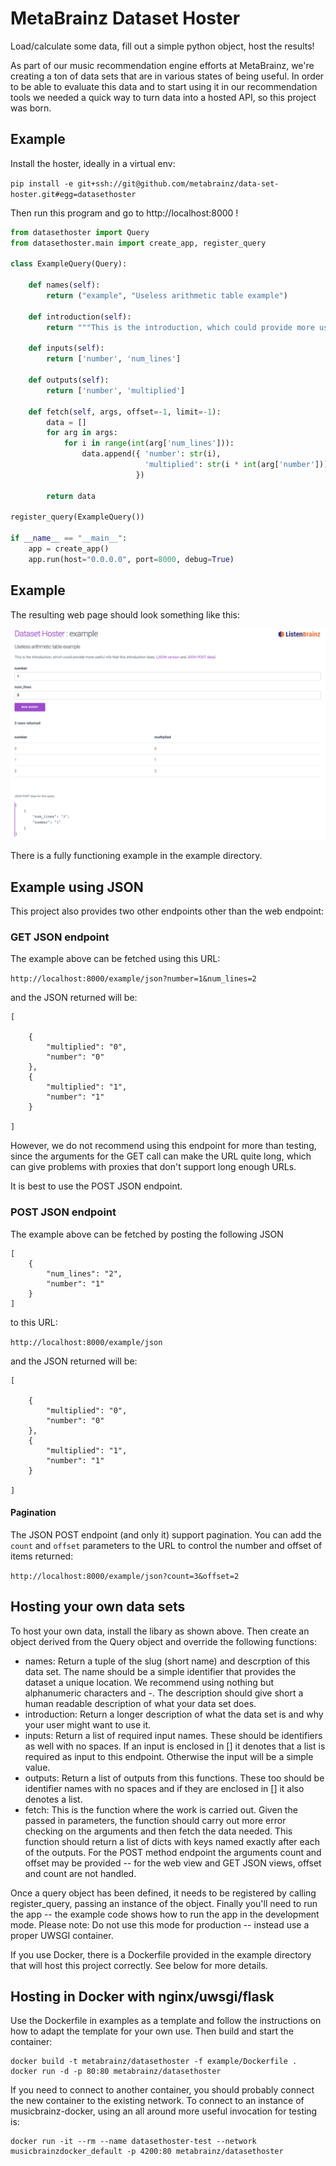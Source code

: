 # MetaBrainz Dataset Hoster

Load/calculate some data, fill out a simple python object, host the results!

As part of our music recommendation engine efforts at MetaBrainz, we're creating a ton of
data sets that are in various states of being useful. In order to be able to evaluate
this data and to start using it in our recommendation tools we needed a quick
way to turn data into a hosted API, so this project was born.

Example
-------

Install the hoster, ideally in a virtual env:

```pip install -e git+ssh://git@github.com/metabrainz/data-set-hoster.git#egg=datasethoster```

Then run this program and go to http://localhost:8000 !

```python
from datasethoster import Query
from datasethoster.main import create_app, register_query

class ExampleQuery(Query):

    def names(self):
        return ("example", "Useless arithmetic table example")

    def introduction(self):
        return """This is the introduction, which could provide more useful info that this introduction does."""

    def inputs(self):
        return ['number', 'num_lines']

    def outputs(self):
        return ['number', 'multiplied']

    def fetch(self, args, offset=-1, limit=-1):
        data = []
        for arg in args:
            for i in range(int(arg['num_lines'])):
                data.append({ 'number': str(i),
                              'multiplied': str(i * int(arg['number']))
                            })

        return data

register_query(ExampleQuery())

if __name__ == "__main__":
    app = create_app()
    app.run(host="0.0.0.0", port=8000, debug=True)
```

Example
-------

The resulting web page should look something like this:

![Demo web page](/misc/web-page.png)

There is a fully functioning example in the example directory.

Example using JSON
------------------

This project also provides two other endpoints other than the web endpoint:

### GET JSON endpoint

The example above can be fetched using this URL:

```http://localhost:8000/example/json?number=1&num_lines=2```

and the JSON returned will be:

```
[

    {
        "multiplied": "0",
        "number": "0"
    },
    {
        "multiplied": "1",
        "number": "1"
    }

]
```

However, we do not recommend using this endpoint for more than testing,
since the arguments for the GET call can make the URL quite long, which can
give problems with proxies that don't support long enough URLs.

It is best to use the POST JSON endpoint.


### POST JSON endpoint

The example above can be fetched by posting the following JSON

```
[
    {
        "num_lines": "2",
        "number": "1"
    }
]
```

to this URL:

```http://localhost:8000/example/json```

and the JSON returned will be:

```
[

    {
        "multiplied": "0",
        "number": "0"
    },
    {
        "multiplied": "1",
        "number": "1"
    }

]
```

#### Pagination

The JSON POST endpoint (and only it) support pagination. You can add the ```count``` 
and ```offset``` parameters to the URL to control the number and offset
of items returned:

```http://localhost:8000/example/json?count=3&offset=2```


Hosting your own data sets
--------------------------

To host your own data, install the libary as shown above. Then create an object
derived from the Query object and override the following functions:

* names: Return a tuple of the slug (short name) and descrption of this data set. 
         The name should be a simple identifier that provides the dataset a unique 
         location. We recommend using nothing but alphanumeric characters and -.
         The description should give short a human readable description of what your
         data set does.
* introduction: Return a longer description of what the data set is and why your
                user might want to use it.
* inputs: Return a list of required input names. These should be identifiers as well
          with no spaces. If an input is enclosed in [] it denotes that
          a list is required as input to this endpoint. Otherwise the input
          will be a simple value.
* outputs: Return a list of outputs from this functions. These too should be
           identifier names with no spaces and if they are enclosed in []
           it also denotes a list.
* fetch: This is the function where the work is carried out. Given the
         passed in parameters, the function should carry out more error checking
         on the arguments and then fetch the data needed. This function should
         return a list of dicts with keys named exactly after each of the
         outputs. For the POST method endpoint the arguments count and
         offset may be provided -- for the web view and GET JSON views, offset
         and count are not handled.

Once a query object has been defined, it needs to be registered by calling
register_query, passing an instance of the object. Finally you'll need to 
run the app -- the example code shows how to run the app in the development mode.
Please note: Do not use this mode for production -- instead use a proper UWSGI 
container.

If you use Docker, there is a Dockerfile provided in the example directory that
will host this project correctly. See below for more details.


Hosting in Docker with nginx/uwsgi/flask
----------------------------------------

Use the Dockerfile in examples as a template and follow the instructions on how to adapt
the template for your own use. Then build and start the container:

```
docker build -t metabrainz/datasethoster -f example/Dockerfile .
docker run -d -p 80:80 metabrainz/datasethoster
```

If you need to connect to another container, you should probably connect the new container 
to the existing network. To connect to an instance of musicbrainz-docker, using an all around more useful 
invocation for testing is:

```
docker run -it --rm --name datasethoster-test --network musicbrainzdocker_default -p 4200:80 metabrainz/datasethoster
```
